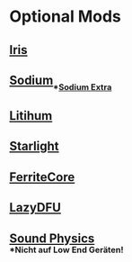 # **Optional Mods**

## [Iris](https://cdn.modrinth.com/data/YL57xq9U/versions/1.18.x-v1.2.4/iris-mc1.18.2-1.2.4-build.38.jar)
## [Sodium](https://cdn.modrinth.com/data/AANobbMI/versions/mc1.18.2-0.4.1/sodium-fabric-mc1.18.2-0.4.1%2Bbuild.15.jar)<sub><sub>*[Sodium Extra](https://media.forgecdn.net/files/3733/71/sodium-extra-mc1.18.2-0.4.3.jar)</sup></sub>
## [Litihum](https://cdn.modrinth.com/data/gvQqBUqZ/versions/mc1.17.1-0.7.5/lithium-fabric-mc1.17.1-0.7.5.jar)
## [Starlight](https://cdn.modrinth.com/data/H8CaAYZC/versions/1.0.2+1.18.2/starlight-1.0.2+fabric.89b8d9f.jar)
## [FerriteCore](https://cdn.modrinth.com/data/uXXizFIs/versions/4.2.1/ferritecore-4.2.1-fabric.jar)
## [LazyDFU](https://github.com/astei/lazydfu/releases/download/0.1.2/lazydfu-0.1.2.jar)


## [Sound Physics](https://www.curseforge.com/minecraft/mc-mods/sound-physics-remastered/files/3775919)</br><sub><sup>*Nicht auf Low End Geräten!</sub></sup>
